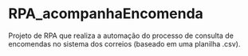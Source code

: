 # RPA_acompanhaEncomenda
Projeto de RPA que realiza a automação do processo de consulta de encomendas no sistema dos correios (baseado em uma planilha .csv).  
